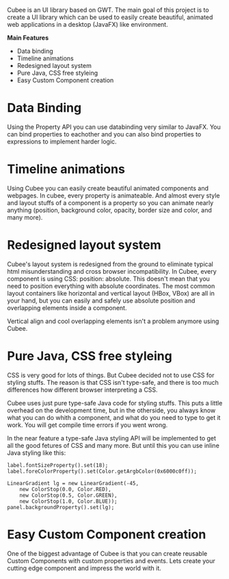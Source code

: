 Cubee is an UI library based on GWT. The main goal of this project is to create a UI library which can be used to easily create beautiful, animated web applications in a desktop (JavaFX) like environment.

**Main Features**
- Data binding
- Timeline animations
- Redesigned layout system
- Pure Java, CSS free styleing
- Easy Custom Component creation

# Data Binding
Using the Property API you can use databinding very similar to JavaFX. You can bind properties to eachother and you can also bind properties to expressions to implement harder logic.

# Timeline animations
Using Cubee you can easily create beautiful animated components and webpages. In cubee, every property is animateable. And almost every style and layout stuffs of a component is a property so you can animate nearly anything (position, background color, opacity, border size and color, and many more).

# Redesigned layout system
Cubee's layout system is redesigned from the ground to eliminate typical html misunderstanding and cross browser incompatibility. In Cubee, every component is using CSS: position: absolute. This doesn't mean that you need to position everything with absolute coordinates. The most common layout containers like horizontal and vertical layout (HBox, VBox) are all in your hand, but you can easily and safely use absolute position and overlapping elements inside a component.

Vertical align and cool overlapping elements isn't a problem anymore using Cubee.

# Pure Java, CSS free styleing
CSS is very good for lots of things. But Cubee decided not to use CSS for styling stuffs. The reason is that CSS isn't type-safe, and there is too much differences how different browser interpreting a CSS.

Cubee uses just pure type-safe Java code for styling stuffs. This puts a little overhead on the development time, but in the otherside, you always know what you can do whith a component, and what do you need to type to get it work. You will get compile time errors if you went wrong.

In the near feature a type-safe Java styling API will be implemented to get all the good fetures of CSS and many more. But until this you can use inline Java styling like this:

    label.fontSizeProperty().set(18);
    label.foreColorProperty().set(Color.getArgbColor(0x6000c0ff));
    
    LinearGradient lg = new LinearGradient(-45, 
        new ColorStop(0.0, Color.RED), 
        new ColorStop(0.5, Color.GREEN), 
        new ColorStop(1.0, Color.BLUE));
    panel.backgroundProperty().set(lg);

# Easy Custom Component creation
One of the biggest advantage of Cubee is that you can create reusable Custom Components with custom properties and events. Lets create your cutting edge component and impress the world with it.


